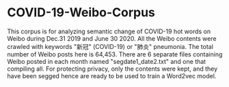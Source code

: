 # COVID-19-Weibo-Corpus
This corpus is for analyzing semantic change of COVID-19 hot words on Weibo during Dec.31 2019 and June 30 2020.
All the Weibo contents were crawled with keywords "新冠" (COVID-19) or "肺炎" pneumonia.
The total number of Weibo posts here is 64,453. There are 6 separate files containing Weibo posted in each month named "segdate1_date2.txt" and one that compiling all.
For protecting privacy, only the contents were kept, and they have been segged hence are ready to be used to train a Word2vec model.
